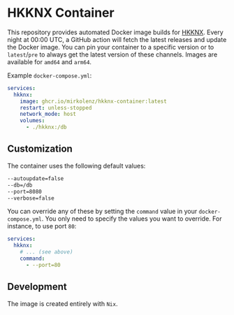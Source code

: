 # HKKNX Container

This repository provides automated Docker image builds for [HKKNX](https://github.com/brutella/hkknx-public).
Every night at 00:00 UTC, a GitHub action will fetch the latest releases and update the Docker image.
You can pin your container to a specific version or to `latest`/`pre` to always get the latest version of these channels.
Images are available for `amd64` and `arm64`.

Example `docker-compose.yml`:

```yaml
services:
  hkknx:
    image: ghcr.io/mirkolenz/hkknx-container:latest
    restart: unless-stopped
    network_mode: host
    volumes:
      - ./hkknx:/db
```

## Customization

The container uses the following default values:

```txt
--autoupdate=false
--db=/db
--port=8080
--verbose=false
```

You can override any of these by setting the `command` value in your `docker-compose.yml`.
You only need to specify the values you want to override.
For instance, to use port `80`:

```yaml
services:
  hkknx:
    # ... (see above)
    command:
      - --port=80
```

## Development

The image is created entirely with `Nix`.
